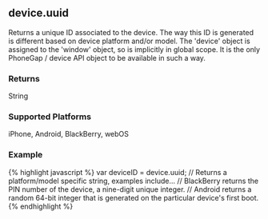 device.uuid
-----------
Returns a unique ID associated to the device. The way this ID is generated is different based on device platform and/or model.
The 'device' object is assigned to the 'window' object, so is implicitly in global scope. It is the only PhoneGap / device API object to be available in such a way.

### Returns ###
String

### Supported Platforms ###
iPhone, Android, BlackBerry, webOS

### Example ###
{% highlight javascript %}
    var deviceID = device.uuid;
	// Returns a platform/model specific string, examples include...
	// BlackBerry returns the PIN number of the device, a nine-digit unique integer.
	// Android returns a random 64-bit integer that is generated on the particular device's first boot.
{% endhighlight %}